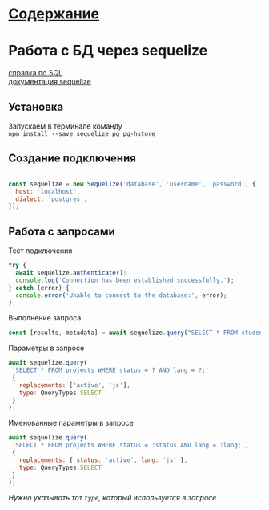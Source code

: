# [Содержание](../README.md)
# Работа с БД через sequelize

[справка по SQL](./readme/README.SQL.md)  
[документация sequelize](https://sequelize.org/)

## Установка
Запускаем в терминале команду  
`npm install --save sequelize pg pg-hstore`
## Создание подключения
```js

const sequelize = new Sequelize('database', 'username', 'password', {
  host: 'localhost',
  dialect: 'postgres',
});
```

## Работа с запросами
Тест подключения
```js
try {
  await sequelize.authenticate();
  console.log('Connection has been established successfully.');
} catch (error) {
  console.error('Unable to connect to the database:', error);
}
```

Выполнение запроса  
```js
const [results, metadata] = await sequelize.query("SELECT * FROM students");
```

Параметры в запросе
```js
await sequelize.query(
 'SELECT * FROM projects WHERE status = ? AND lang = ?;',
 {
   replacements: ['active', 'js'],
   type: QueryTypes.SELECT
 }
);
```

Именованные параметры в запросе
```js
await sequelize.query(
 'SELECT * FROM projects WHERE status = :status AND lang = :lang;',
 {
   replacements: { status: 'active', lang: 'js' },
   type: QueryTypes.SELECT
 }
);
```
_Нужно указывать тот `type`, который используется в запросе_
